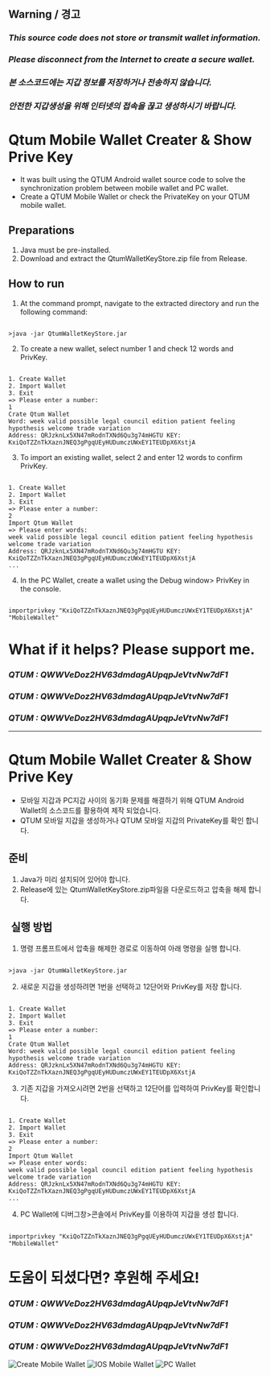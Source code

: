 ## **Warning / 경고**
### *This source code does not store or transmit wallet information.*
### *Please disconnect from the Internet to create a secure wallet.*
### *본 소스코드에는 지갑 정보를 저장하거나 전송하지 않습니다.*
### *안전한 지갑생성을 위해 인터넷의 접속을 끊고 생성하시기 바랍니다.*

# Qtum Mobile Wallet Creater & Show Prive Key
* It was built using the QTUM Android wallet source code to solve the synchronization problem between mobile wallet and PC wallet.
* Create a QTUM Mobile Wallet or check the PrivateKey on your QTUM mobile wallet.

## Preparations
1. Java must be pre-installed.
2. Download and extract the QtumWalletKeyStore.zip file from Release.

## How to run
1. At the command prompt, navigate to the extracted directory and run the following command:
<pre><code>
>java -jar QtumWalletKeyStore.jar
</code></pre>
2. To create a new wallet, select number 1 and check 12 words and PrivKey.
<pre><code>
1. Create Wallet
2. Import Wallet
3. Exit
=> Please enter a number:
1
Crate Qtum Wallet
Word: week valid possible legal council edition patient feeling hypothesis welcome trade variation
Address: QRJzknLx5XN47mRodnTXNd6Qu3g74mHGTU KEY: KxiQoTZZnTkXaznJNEQ3gPgqUEyHUDumczUWxEY1TEUDpX6XstjA
</code></pre>
3. To import an existing wallet, select 2 and enter 12 words to confirm PrivKey.
<pre><code>
1. Create Wallet
2. Import Wallet
3. Exit
=> Please enter a number:
2
Import Qtum Wallet
=> Please enter words:
week valid possible legal council edition patient feeling hypothesis welcome trade variation
Address: QRJzknLx5XN47mRodnTXNd6Qu3g74mHGTU KEY: KxiQoTZZnTkXaznJNEQ3gPgqUEyHUDumczUWxEY1TEUDpX6XstjA
...
</code></pre>
4. In the PC Wallet, create a wallet using the Debug window> PrivKey in the console.
<pre><code>
importprivkey "KxiQoTZZnTkXaznJNEQ3gPgqUEyHUDumczUWxEY1TEUDpX6XstjA" "MobileWallet"
</code></pre>

# What if it helps? Please support me.
### *QTUM : QWWVeDoz2HV63dmdagAUpqpJeVtvNw7dF1*
### *QTUM : QWWVeDoz2HV63dmdagAUpqpJeVtvNw7dF1*
### *QTUM : QWWVeDoz2HV63dmdagAUpqpJeVtvNw7dF1*

<hr/>

# Qtum Mobile Wallet Creater & Show Prive Key
* 모바일 지갑과 PC지갑 사이의 동기화 문제를 해결하기 위해 QTUM Android Wallet의 소스코드를 활용하여 제작 되었습니다.
* QTUM 모바일 지갑을 생성하거나 QTUM 모바일 지갑의 PrivateKey를 확인 합니다.

## 준비
1. Java가 미리 설치되어 있어야 합니다.
2. Release에 있는 QtumWalletKeyStore.zip파일을 다운로드하고 압축을 해제 합니다.

##  실행 방법
1. 명령 프롬프트에서 압축을 해제한 경로로 이동하여 아래 명령을 실행 합니다.
<pre><code>
>java -jar QtumWalletKeyStore.jar
</code></pre>
2. 새로운 지갑을 생성하려면 1번을 선택하고 12단어와 PrivKey를 저장 합니다.
<pre><code>
1. Create Wallet
2. Import Wallet
3. Exit
=> Please enter a number:
1
Crate Qtum Wallet
Word: week valid possible legal council edition patient feeling hypothesis welcome trade variation
Address: QRJzknLx5XN47mRodnTXNd6Qu3g74mHGTU KEY: KxiQoTZZnTkXaznJNEQ3gPgqUEyHUDumczUWxEY1TEUDpX6XstjA
</code></pre>
3. 기존 지갑을 가져오시려면 2번을 선택하고 12단어를 입력하여 PrivKey를 확인합니다.
<pre><code>
1. Create Wallet
2. Import Wallet
3. Exit
=> Please enter a number:
2
Import Qtum Wallet
=> Please enter words:
week valid possible legal council edition patient feeling hypothesis welcome trade variation
Address: QRJzknLx5XN47mRodnTXNd6Qu3g74mHGTU KEY: KxiQoTZZnTkXaznJNEQ3gPgqUEyHUDumczUWxEY1TEUDpX6XstjA
...
</code></pre>
4. PC Wallet에 디버그창>콘솔에서 PrivKey를 이용하여 지갑을 생성 합니다.
<pre><code>
importprivkey "KxiQoTZZnTkXaznJNEQ3gPgqUEyHUDumczUWxEY1TEUDpX6XstjA" "MobileWallet"
</code></pre>

# 도움이 되셨다면? 후원해 주세요!
### *QTUM : QWWVeDoz2HV63dmdagAUpqpJeVtvNw7dF1*
### *QTUM : QWWVeDoz2HV63dmdagAUpqpJeVtvNw7dF1*
### *QTUM : QWWVeDoz2HV63dmdagAUpqpJeVtvNw7dF1*

![Create Mobile Wallet](./commend.png) 
![IOS Mobile Wallet](./ios_wallet.jpg) 
![PC Wallet](./pcwallet.png) 
